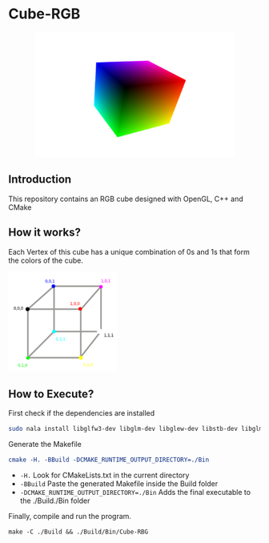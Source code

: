 # Cube-RGB

<p align="center">
  <img style="text-align: center;" height="250px" src="./Images/Result.png" alt="Alt text">
</p>

## Introduction

This repository contains an RGB cube designed with OpenGL, C++ and CMake

## How it works?

Each Vertex of this cube has a unique combination of 0s and 1s that form the colors of the cube.

<img height="200px" src="./Images/Cores.png" alt="Cores">


## How to Execute?

First check if the dependencies are installed

```bash
sudo nala install libglfw3-dev libglm-dev libglew-dev libstb-dev libglm-doc
```

Generate the Makefile

```cmake
cmake -H. -BBuild -DCMAKE_RUNTIME_OUTPUT_DIRECTORY=./Bin
```

- `-H.` Look for CMakeLists.txt in the current directory
- `-BBuild` Paste the generated Makefile inside the Build folder
- `-DCMAKE_RUNTIME_OUTPUT_DIRECTORY=./Bin` Adds the final executable to the ./Build./Bin folder

Finally, compile and run the program.

```make
make -C ./Build && ./Build/Bin/Cube-RBG
```